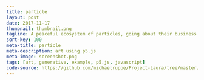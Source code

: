 ```yaml
---
title: particle
layout: post
date: 2017-11-17
thumbnail: thumbnail.png
tagline: A peaceful ecosystem of particles, going about their business
sort-key: 100
meta-title: particle
meta-description: art using p5.js
meta-image: screenshot.png
tags: [art, generative, example, p5.js, javascript]
code-source: https://github.com/michaelruppe/Project-Laura/tree/master/particle
---
```



<div id="sketch-holder"></div>


<script src="https://cdnjs.cloudflare.com/ajax/libs/p5.js/0.6.1/p5.min.js"></script>
<script src="https://michaelruppe.github.io/Project-Laura/particle/sketch.js">
